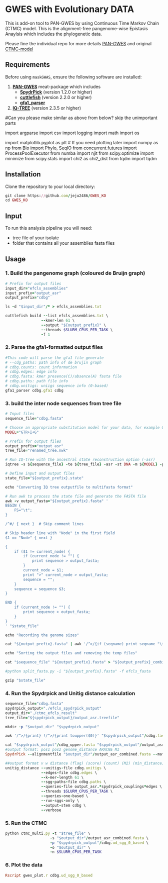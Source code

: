 # GWES with Evolutionary DATA

This is add-on tool to PAN-GWES by using Continuous Time Markov Chain (CTMC) model.
This is the alignment-free pangenome-wise Epistasis Anaylsis which includes the phylogenetic data.

Please fine the individual repo for more details [PAN-GWES](https://github.com/Sudaraka88/PAN-GWES?tab=readme-ov-file) and original [CTMC-model](https://github.com/xavierdidelot/campy/tree/main)

## Requirements

Before using `maskGWAS`, ensure the following software are installed:

1. **[PAN-GWES](https://github.com/Sudaraka88/PAN-GWES?tab=readme-ov-file)** meat-package which includes
    * **[SpydrPick](https://github.com/santeripuranen/SpydrPick)** (version 1.2.0 or higher)
    * **[cuttlefish](https://www.cog-genomics.org/plink/1.9/)** (version 2.2.0 or higher)
    * **[gfa1_parser](https://github.com/jurikuronen/PANGWES/tree/main/gfa1_parser)** 
2. **[IQ-TREE](https://github.com/iqtree/iqtree2)** (version 2.3.5 or higher)

#Can you please make similar as above from below? skip the unimportant parts

import argparse
import csv
import logging
import math
import os

import matplotlib.pyplot as plt  # If you need plotting later
import numpy as np
from Bio import Phylo, SeqIO
from concurrent.futures import ProcessPoolExecutor
from numba import njit
from scipy.optimize import minimize
from scipy.stats import chi2 as chi2_dist
from tqdm import tqdm

## Installation

Clone the repository to your local directory:

```ruby
git clone https://github.com/jeju2486/GWES_KO
cd GWES_KO
```
## Input

To run this analysis pipeline you will need:
- tree file of your isolate
- folder that contains all your assemblies fasta files

## Usage

### 1. Build the pangenome graph (coloured de Bruijn graph) 

```ruby
# Prefix for output files
input_dir="efcls_assemblies"
input_prefix="output_asr"
output_prefix="cdbg"

ls -d "$input_dir"/* > efcls_assemblies.txt

cuttlefish build --list efcls_assemblies.txt \
                --kmer-len 61 \
                --output "${output_prefix}" \
                --threads $SLURM_CPUS_PER_TASK \
                -f 1
```

### 2. Parse the gfa1-formatted output files

```ruby
#This code will parse the gfa1 file generate
# --cdg_paths: path info of de brujin graph
# cdbg.counts: count information
# cdbg.edges: edge info
# cdbg.fasta: kmer presence(C)/absence(A) fasta file 
# cdbg.paths: path file info
# cdbg.unitigs: uniigs sequence info (0-based)
gfa1_parser cdbg.gfa1 cdbg
```

### 3. build the inter node sequences from tree file

```ruby
# Input files
sequence_file="cdbg.fasta"

# Choose an appropriate substitution model for your data, for example GTR+I+G for DNA.
MODEL="GTR+I+G"

# Prefix for output files
output_prefix="output_asr"
tree_file="renamed_tree.nwk"

# Run IQ-tree with the ancestral state reconstruction option (-asr)
iqtree -s ${sequence_file} -te ${tree_file} -asr -st DNA -m ${MODEL} -pre ${output_prefix} -nt $SLURM_CPUS_PER_TASK 

# Define input and output files
state_file="${output_prefix}.state"

echo "Converting IQ tree outputfile to multifasta format"

# Run awk to process the state file and generate the FASTA file
awk -v output_fasta="${output_prefix}.fasta" '
BEGIN {
    FS="\t";
}

/^#/ { next }  # Skip comment lines

# Skip header line with "Node" in the first field
$1 == "Node" { next }

{
    if ($1 != current_node) {
        if (current_node != "") {
            print sequence > output_fasta;
        }
        current_node = $1;
        print ">" current_node > output_fasta;
        sequence = "";
    }
    sequence = sequence $3;
}

END {
    if (current_node != "") {
        print sequence > output_fasta;
    }
}
' "$state_file"

echo "Recording the genome sizes"

cat "${output_prefix}.fasta" | awk '/^>/{if (seqname) print seqname "\t" length(seq); seqname=$1; seq=""; next} {seq = seq $0} END {print seqname "\t" length(seq)}' | sed 's/>//; s/ / /' > "$output_prefix"_genome_size.txt

echo "Sorting the output files and removing the temp files"

cat "$sequence_file" "${output_prefix}.fasta" > "${output_prefix}_combined.fasta"

#python split_fasta.py -i "${output_prefix}.fasta" -f efcls_fasta

gzip "$state_file"
```

### 4. Run the Spydrpick and Unitig distance calculation

```ruby
sequence_file="cdbg.fasta"
spydrpick_output="./efcls_spydrpick_output"
output_dir="./ctmc_efcls_result"
tree_file="${spydrpick_output}/output_asr.treefile"

mkdir -p "$output_dir" "$spydrpick_output"

awk '/^>/{print} !/^>/{print toupper($0)}' "$spydrpick_output"/cdbg.fasta > "$spydrpick_output"/cdbg_upper.fasta

cat "$spydrpick_output"/cdbg_upper.fasta "$spydrpick_output"/output_asr.fasta > "$output_dir"/output_asr_combined.fasta
#output format: pos1 pos2 genome_distance ARACNE MI
SpydrPick --alignmentfile "$output_dir"/output_asr_combined.fasta --maf-threshold 0.05 --mi-values 50000000 --threads $SLURM_CPUS_PER_TASK --verbose

##output format v w distance (flag) (score) (count) (M2) (min_distance) (max_distance)
unitig_distance --unitigs-file cdbg.unitigs \
                --edges-file cdbg.edges \
                --k-mer-length 61 \
                --sgg-paths-file cdbg.paths \
                --queries-file output_asr.*spydrpick_couplings*edges \
                --threads $SLURM_CPUS_PER_TASK \
                --queries-one-based \
                --run-sggs-only \
                --output-stem cdbg \
                --verbose
```

### 5. Run the CTMC

```ruby
python ctmc_multi.py -t "$tree_file" \
                    -s "$output_dir"/output_asr_combined.fasta \
                    -p "$spydrpick_output"/cdbg.ud_sgg_0_based \
                    -o "$output_dir" \
                    -n $SLURM_CPUS_PER_TASK 
```

### 6. Plot the data

```ruby
Rscript gwes_plot.r cdbg.ud_sgg_0_based
```